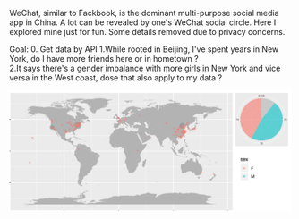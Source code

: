 WeChat, similar to Fackbook, is the dominant multi-purpose social media app in China. A lot can be revealed by one's WeChat social circle. Here I explored mine just for fun. Some details removed due to privacy concerns.

Goal:
0. Get data by API
1.While rooted in Beijing, I've spent years in New York, do I have more friends here or in hometown ?  
2.It says there's a gender imbalance with more girls in New York and vice versa in the West coast, dose that also apply to my data ?

![img](wechat_sex_geo.png)
